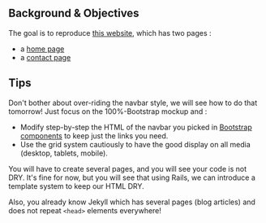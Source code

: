 ## Background & Objectives

The goal is to reproduce [this website](http://www.iceme.fr/), which has two pages :

- a [home page](http://www.iceme.fr/)
- a [contact page](http://www.iceme.fr/contact.html)

## Tips

Don't bother about over-riding the navbar style, we will see how to do that tomorrow! Just focus on the 100%-Bootstrap mockup and :

- Modify step-by-step the HTML of the navbar you picked in [Bootstrap components](http://getbootstrap.com/components) to keep just the links you need.
- Use the grid system cautiously to have the good display on all media (desktop, tablets, mobile).

You will have to create several pages, and you will see your code is not DRY. It's fine for now, but you will see that using Rails, we can introduce a template system to keep our HTML DRY.

Also, you already know Jekyll which has several pages (blog articles) and does not repeat `<head>` elements everywhere!

